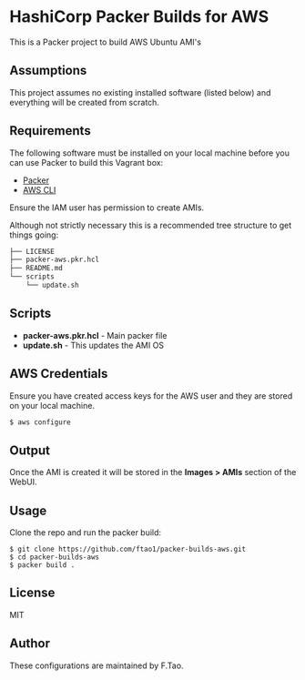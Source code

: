 # HashiCorp Packer Builds for AWS

This is a Packer project to build AWS Ubuntu AMI's

## Assumptions

This project assumes no existing installed software (listed below) and everything will be created from scratch.

## Requirements

The following software must be installed on your local machine before you can use Packer to build this Vagrant box:

  - [Packer](http://www.packer.io/)
  - [AWS CLI](https://docs.aws.amazon.com/cli/latest/userguide/getting-started-install.html)

Ensure the IAM user has permission to create AMIs.

Although not strictly necessary this is a recommended tree structure to get things going:

```bash
├── LICENSE
├── packer-aws.pkr.hcl
├── README.md
└── scripts
    └── update.sh
```

## Scripts

  - **packer-aws.pkr.hcl** - Main packer file
  - **update.sh** - This updates the AMI OS

## AWS Credentials

Ensure you have created access keys for the AWS user and they are stored on your local machine.

```bash
$ aws configure
```

## Output

Once the AMI is created it will be stored in the **Images > AMIs** section of the WebUI.

## Usage

Clone the repo and run the packer build:

    $ git clone https://github.com/ftao1/packer-builds-aws.git
    $ cd packer-builds-aws
    $ packer build .

## License

MIT

## Author

These configurations are maintained by F.Tao.
